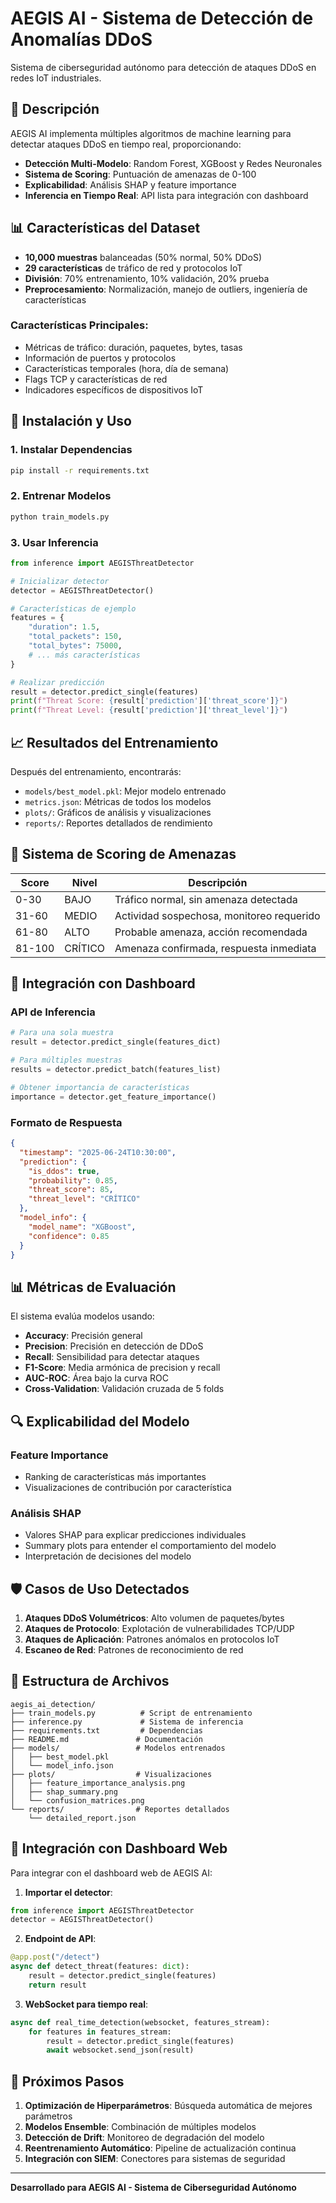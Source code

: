 
# AEGIS AI - Sistema de Detección de Anomalías DDoS

Sistema de ciberseguridad autónomo para detección de ataques DDoS en redes IoT industriales.

## 🎯 Descripción

AEGIS AI implementa múltiples algoritmos de machine learning para detectar ataques DDoS en tiempo real, proporcionando:

- **Detección Multi-Modelo**: Random Forest, XGBoost y Redes Neuronales
- **Sistema de Scoring**: Puntuación de amenazas de 0-100
- **Explicabilidad**: Análisis SHAP y feature importance
- **Inferencia en Tiempo Real**: API lista para integración con dashboard

## 📊 Características del Dataset

- **10,000 muestras** balanceadas (50% normal, 50% DDoS)
- **29 características** de tráfico de red y protocolos IoT
- **División**: 70% entrenamiento, 10% validación, 20% prueba
- **Preprocesamiento**: Normalización, manejo de outliers, ingeniería de características

### Características Principales:
- Métricas de tráfico: duración, paquetes, bytes, tasas
- Información de puertos y protocolos
- Características temporales (hora, día de semana)
- Flags TCP y características de red
- Indicadores específicos de dispositivos IoT

## 🚀 Instalación y Uso

### 1. Instalar Dependencias
```bash
pip install -r requirements.txt
```

### 2. Entrenar Modelos
```bash
python train_models.py
```

### 3. Usar Inferencia
```python
from inference import AEGISThreatDetector

# Inicializar detector
detector = AEGISThreatDetector()

# Características de ejemplo
features = {
    "duration": 1.5,
    "total_packets": 150,
    "total_bytes": 75000,
    # ... más características
}

# Realizar predicción
result = detector.predict_single(features)
print(f"Threat Score: {result['prediction']['threat_score']}")
print(f"Threat Level: {result['prediction']['threat_level']}")
```

## 📈 Resultados del Entrenamiento

Después del entrenamiento, encontrarás:

- `models/best_model.pkl`: Mejor modelo entrenado
- `metrics.json`: Métricas de todos los modelos
- `plots/`: Gráficos de análisis y visualizaciones
- `reports/`: Reportes detallados de rendimiento

## 🎯 Sistema de Scoring de Amenazas

| Score | Nivel | Descripción |
|-------|-------|-------------|
| 0-30  | BAJO  | Tráfico normal, sin amenaza detectada |
| 31-60 | MEDIO | Actividad sospechosa, monitoreo requerido |
| 61-80 | ALTO  | Probable amenaza, acción recomendada |
| 81-100| CRÍTICO| Amenaza confirmada, respuesta inmediata |

## 🔧 Integración con Dashboard

### API de Inferencia
```python
# Para una sola muestra
result = detector.predict_single(features_dict)

# Para múltiples muestras
results = detector.predict_batch(features_list)

# Obtener importancia de características
importance = detector.get_feature_importance()
```

### Formato de Respuesta
```json
{
  "timestamp": "2025-06-24T10:30:00",
  "prediction": {
    "is_ddos": true,
    "probability": 0.85,
    "threat_score": 85,
    "threat_level": "CRÍTICO"
  },
  "model_info": {
    "model_name": "XGBoost",
    "confidence": 0.85
  }
}
```

## 📊 Métricas de Evaluación

El sistema evalúa modelos usando:

- **Accuracy**: Precisión general
- **Precision**: Precisión en detección de DDoS
- **Recall**: Sensibilidad para detectar ataques
- **F1-Score**: Media armónica de precision y recall
- **AUC-ROC**: Área bajo la curva ROC
- **Cross-Validation**: Validación cruzada de 5 folds

## 🔍 Explicabilidad del Modelo

### Feature Importance
- Ranking de características más importantes
- Visualizaciones de contribución por característica

### Análisis SHAP
- Valores SHAP para explicar predicciones individuales
- Summary plots para entender el comportamiento del modelo
- Interpretación de decisiones del modelo

## 🛡️ Casos de Uso Detectados

1. **Ataques DDoS Volumétricos**: Alto volumen de paquetes/bytes
2. **Ataques de Protocolo**: Explotación de vulnerabilidades TCP/UDP
3. **Ataques de Aplicación**: Patrones anómalos en protocolos IoT
4. **Escaneo de Red**: Patrones de reconocimiento de red

## 📁 Estructura de Archivos

```
aegis_ai_detection/
├── train_models.py          # Script de entrenamiento
├── inference.py             # Sistema de inferencia
├── requirements.txt         # Dependencias
├── README.md               # Documentación
├── models/                 # Modelos entrenados
│   ├── best_model.pkl
│   └── model_info.json
├── plots/                  # Visualizaciones
│   ├── feature_importance_analysis.png
│   ├── shap_summary.png
│   └── confusion_matrices.png
└── reports/                # Reportes detallados
    └── detailed_report.json
```

## 🔄 Integración con Dashboard Web

Para integrar con el dashboard web de AEGIS AI:

1. **Importar el detector**:
```python
from inference import AEGISThreatDetector
detector = AEGISThreatDetector()
```

2. **Endpoint de API**:
```python
@app.post("/detect")
async def detect_threat(features: dict):
    result = detector.predict_single(features)
    return result
```

3. **WebSocket para tiempo real**:
```python
async def real_time_detection(websocket, features_stream):
    for features in features_stream:
        result = detector.predict_single(features)
        await websocket.send_json(result)
```

## 🎯 Próximos Pasos

1. **Optimización de Hiperparámetros**: Búsqueda automática de mejores parámetros
2. **Modelos Ensemble**: Combinación de múltiples modelos
3. **Detección de Drift**: Monitoreo de degradación del modelo
4. **Reentrenamiento Automático**: Pipeline de actualización continua
5. **Integración con SIEM**: Conectores para sistemas de seguridad

---

**Desarrollado para AEGIS AI - Sistema de Ciberseguridad Autónomo**
